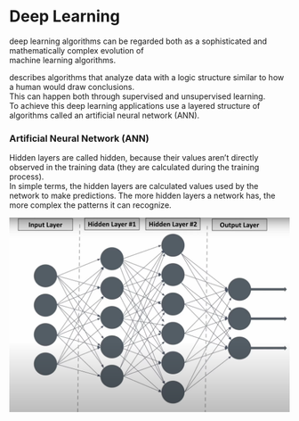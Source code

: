 # Deep Learning
deep learning algorithms can be regarded both as a sophisticated and mathematically complex evolution of  
machine learning algorithms.  

describes algorithms that analyze data with a logic structure similar to how a human would draw conclusions.  
This can happen both through supervised and unsupervised learning.  
To achieve this deep learning applications use a layered structure of algorithms called an artificial neural network (ANN).

### Artificial Neural Network (ANN)

Hidden layers are called hidden, because their values aren’t directly observed in the training data (they are calculated during the training process).  
In simple terms, the hidden layers are calculated values used by the network to make predictions.
The more hidden layers a network has, the more complex the patterns it can recognize.

<img src="../images/ANN.png" alt="Neural Network" width="700">  